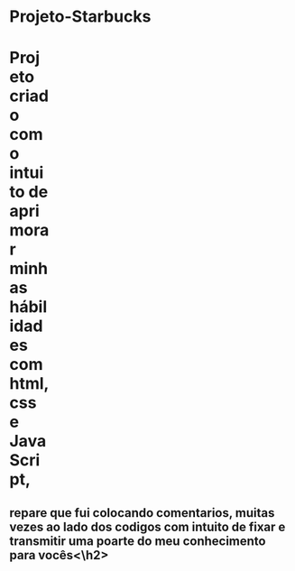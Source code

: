 # Projeto-Starbucks
<h1 style="width:70px">Projeto criado com o intuito de aprimorar minhas hábilidades com html, css e JavaScript,</h1>


<h2>repare que fui colocando comentarios, muitas vezes ao lado dos codigos com intuito de fixar e transmitir uma poarte do meu conhecimento para vocês<\h2>
